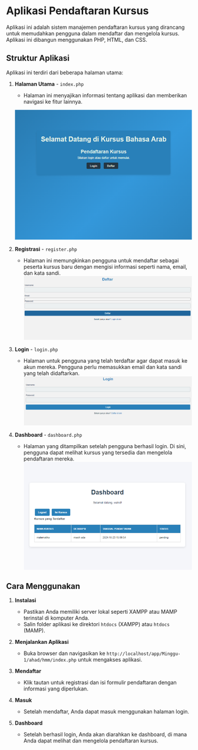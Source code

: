 # Aplikasi Pendaftaran Kursus

Aplikasi ini adalah sistem manajemen pendaftaran kursus yang dirancang untuk memudahkan pengguna dalam mendaftar dan mengelola kursus. Aplikasi ini dibangun menggunakan PHP, HTML, dan CSS.

## Struktur Aplikasi

Aplikasi ini terdiri dari beberapa halaman utama:

1. **Halaman Utama** - `index.php`
   - Halaman ini menyajikan informasi tentang aplikasi dan memberikan navigasi ke fitur lainnya.

   ![foto](screenshot/index.png)

2. **Registrasi** - `register.php`
   - Halaman ini memungkinkan pengguna untuk mendaftar sebagai peserta kursus baru dengan mengisi informasi seperti nama, email, dan kata sandi.
     ![foto](screenshot/daftar.png)

3. **Login** - `login.php`
   - Halaman untuk pengguna yang telah terdaftar agar dapat masuk ke akun mereka. Pengguna perlu memasukkan email dan kata sandi yang telah didaftarkan.
 ![foto](screenshot/login.png)
4. **Dashboard** - `dashboard.php`
   - Halaman yang ditampilkan setelah pengguna berhasil login. Di sini, pengguna dapat melihat kursus yang tersedia dan mengelola pendaftaran mereka.
 ![foto](screenshot/dashboard.png)
## Cara Menggunakan

1. **Instalasi**
   - Pastikan Anda memiliki server lokal seperti XAMPP atau MAMP terinstal di komputer Anda.
   - Salin folder aplikasi ke direktori `htdocs` (XAMPP) atau `htdocs` (MAMP).

2. **Menjalankan Aplikasi**
   - Buka browser dan navigasikan ke `http://localhost/app/Minggu-1/ahad/hmm/index.php` untuk mengakses aplikasi.

3. **Mendaftar**
   - Klik tautan untuk registrasi dan isi formulir pendaftaran dengan informasi yang diperlukan.

4. **Masuk**
   - Setelah mendaftar, Anda dapat masuk menggunakan halaman login.

5. **Dashboard**
   - Setelah berhasil login, Anda akan diarahkan ke dashboard, di mana Anda dapat melihat dan mengelola pendaftaran kursus.

